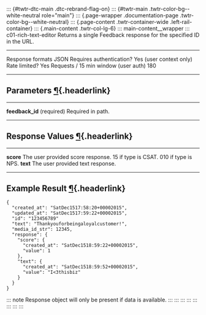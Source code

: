::: {#twtr-dtc-main .dtc-rebrand-flag-on}
::: {#twtr-main .twtr-color-bg--white-neutral role="main"}
::: {.page-wrapper .documentation-page .twtr-color-bg--white-neutral}
::: {.page-content .twtr-container-wide .left-rail-container}
::: {.main-content .twtr-col-lg-6}
::: main-content__wrapper
::: c01-rich-text-editor
Returns a single Feedback response for the specified ID in the URL.

  -------------------------------------- -------------------------
  Response formats                       JSON
  Requires authentication?               Yes (user context only)
  Rate limited?                          Yes
  Requests / 15 min window (user auth)   180
  -------------------------------------- -------------------------

## Parameters [¶](#parameters){.headerlink}

  ---------------------------- -------------------
  **feedback_id** (required)   Required in path.
  ---------------------------- -------------------

## Response Values [¶](#response-values){.headerlink}

  ----------- ---------------------------------------------------------------------------
  **score**   The user provided score response. 1­5 if type is CSAT. 0­10 if type is NPS.
  **text**    The user provided text response.
  ----------- ---------------------------------------------------------------------------

## Example Result [¶](#example-result){.headerlink}

    {
      "created_at": "SatDec1517:58:20+00002015",
      "updated_at": "SatDec1517:59:22+00002015",
      "id": "123456789"
      "text": "Thankyouforbeingaloyalcustomer!",
      "media_id_str": 12345,
      "response": {
        "score": {
          "created_at": "SatDec1518:59:22+00002015",
          "value": 1
        },
        "text": {
          "created_at": "SatDec1518:59:52+00002015",
          "value": "I<3thisbiz"
        }
      }
    }

::: note
Response object will only be present if data is available.
:::
:::
:::
:::
:::
:::
:::
:::
